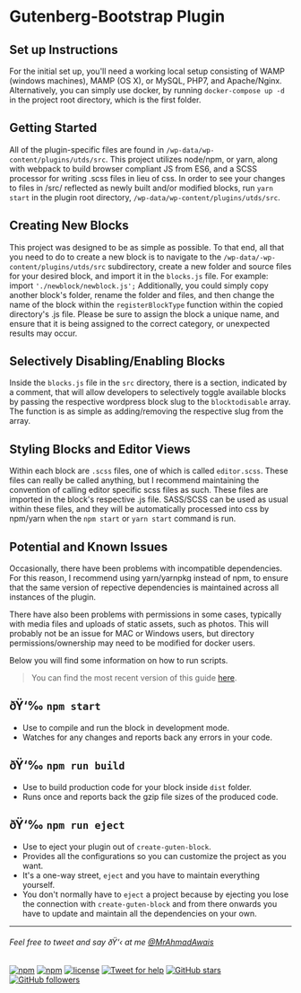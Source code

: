 # Gutenberg-Bootstrap Plugin

## Set up Instructions

For the initial set up, you'll need a working local setup consisting of WAMP (windows machines), MAMP (OS X), or MySQL, PHP7, and Apache/Nginx.
Alternatively, you can simply use docker, by running ```docker-compose up -d``` in the project root directory, which is the first folder.

## Getting Started

All of the plugin-specific files are found in ```/wp-data/wp-content/plugins/utds/src```.
This project utilizes node/npm, or yarn, along with webpack to build browser compliant JS from ES6, and a SCSS processor for writing .scss files in lieu of css.
In order to see your changes to files in /src/ reflected as newly built and/or modified blocks, run ```yarn start``` in the plugin root directory, ```/wp-data/wp-content/plugins/utds/src```.

## Creating New Blocks

This project was designed to be as simple as possible. To that end, all that you need to do to create a new block is to navigate to the ```/wp-data/-wp-content/plugins/utds/src``` subdirectory, create a new folder and source files for your desired block, and import it in the ```blocks.js``` file. For example: import ```'./newblock/newblock.js';``` Additionally, you could simply copy another block's folder, rename the folder and files, and then change the name of the block within the ```registerBlockType``` function within the copied directory's .js file. Please be sure to assign the block a unique name, and ensure that it is being assigned to the correct category, or unexpected results may occur.

## Selectively Disabling/Enabling Blocks

Inside the ```blocks.js``` file in the ```src``` directory, there is a section, indicated by a comment, that will allow developers to selectively toggle available blocks by passing the respective wordpress block slug to the ```blocktodisable``` array. The function is as simple as adding/removing the respective slug from the array.

## Styling Blocks and Editor Views

Within each block are ```.scss``` files, one of which is called ```editor.scss```. These files can really be called anything, but I recommend maintaining the convention of calling editor specific scss files as such. These files are imported in the block's respective .js file. SASS/SCSS can be used as usual within these files, and they will be automatically processed into css by npm/yarn when the ```npm start``` or ```yarn start``` command is run.

## Potential and Known Issues

Occasionally, there have been problems with incompatible dependencies. For this reason, I recommend using yarn/yarnpkg instead of npm, to ensure that the same version of repective dependencies is maintained across all instances of the plugin.

There have also been problems with permissions in some cases, typically with media files and uploads of static assets, such as photos. This will probably not be an issue for MAC or Windows users, but directory permissions/ownership may need to be modified for docker users.

Below you will find some information on how to run scripts.

>You can find the most recent version of this guide [here](https://github.com/ahmadawais/create-guten-block).

## ðŸ‘‰  `npm start`
- Use to compile and run the block in development mode.
- Watches for any changes and reports back any errors in your code.

## ðŸ‘‰  `npm run build`
- Use to build production code for your block inside `dist` folder.
- Runs once and reports back the gzip file sizes of the produced code.

## ðŸ‘‰  `npm run eject`
- Use to eject your plugin out of `create-guten-block`.
- Provides all the configurations so you can customize the project as you want.
- It's a one-way street, `eject` and you have to maintain everything yourself.
- You don't normally have to `eject` a project because by ejecting you lose the connection with `create-guten-block` and from there onwards you have to update and maintain all the dependencies on your own.

---

###### Feel free to tweet and say ðŸ‘‹ at me [@MrAhmadAwais](https://twitter.com/mrahmadawais/)

[![npm](https://img.shields.io/npm/v/create-guten-block.svg?style=flat-square)](https://www.npmjs.com/package/create-guten-block) [![npm](https://img.shields.io/npm/dt/create-guten-block.svg?style=flat-square&label=downloads)](https://www.npmjs.com/package/create-guten-block)  [![license](https://img.shields.io/github/license/mashape/apistatus.svg?style=flat-square)](https://github.com/ahmadawais/create-guten-block) [![Tweet for help](https://img.shields.io/twitter/follow/mrahmadawais.svg?style=social&label=Tweet%20@MrAhmadAwais)](https://twitter.com/mrahmadawais/) [![GitHub stars](https://img.shields.io/github/stars/ahmadawais/create-guten-block.svg?style=social&label=Stars)](https://github.com/ahmadawais/create-guten-block/stargazers) [![GitHub followers](https://img.shields.io/github/followers/ahmadawais.svg?style=social&label=Follow)](https://github.com/ahmadawais?tab=followers)